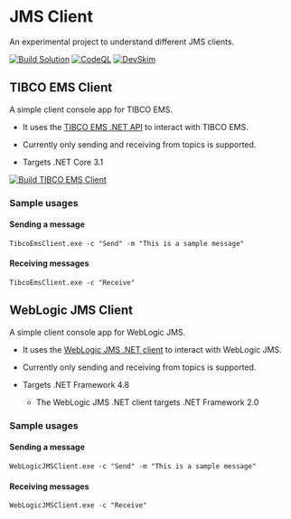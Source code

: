 # JMS Client

An experimental project to understand different JMS clients.

[![Build Solution](https://github.com/JCallico/JMS-Client/actions/workflows/build_solution.yml/badge.svg)](https://github.com/JCallico/JMS-Client/actions/workflows/build_solution.yml)
[![CodeQL](https://github.com/JCallico/JMS-Client/actions/workflows/codeql-analysis.yml/badge.svg)](https://github.com/JCallico/JMS-Client/actions/workflows/codeql-analysis.yml)
[![DevSkim](https://github.com/JCallico/JMS-Client/actions/workflows/devskim-analysis.yml/badge.svg)](https://github.com/JCallico/JMS-Client/actions/workflows/devskim-analysis.yml)

## TIBCO EMS Client

A simple client console app for TIBCO EMS.

* It uses the [TIBCO EMS .NET API](https://docs.tibco.com/pub/ems/8.6.0/doc/html/api/dotnetdoc/html/namespace_t_i_b_c_o_1_1_e_m_s.html) to interact with TIBCO EMS.

* Currently only sending and receiving from topics is supported.

* Targets .NET Core 3.1

[![Build TIBCO EMS Client](https://github.com/JCallico/JMS-Client/actions/workflows/build_tibco_ems_client.yml/badge.svg)](https://github.com/JCallico/JMS-Client/actions/workflows/build_tibco_ems_client.yml)

### Sample usages

#### Sending a message

```
TibcoEmsClient.exe -c "Send" -m "This is a sample message"
```

#### Receiving messages

```
TibcoEmsClient.exe -c "Receive"
```

## WebLogic JMS Client

A simple client console app for WebLogic JMS.

* It uses the [WebLogic JMS .NET client](https://docs.oracle.com/cd/E24329_01/web.1211/e24386/toc.htm) to interact with WebLogic JMS.

* Currently only sending and receiving from topics is supported.

* Targets .NET Framework 4.8
	* The WebLogic JMS .NET client targets .NET Framework 2.0

### Sample usages

#### Sending a message

```
WebLogicJMSClient.exe -c "Send" -m "This is a sample message"
```

#### Receiving messages

```
WebLogicJMSClient.exe -c "Receive"
```
